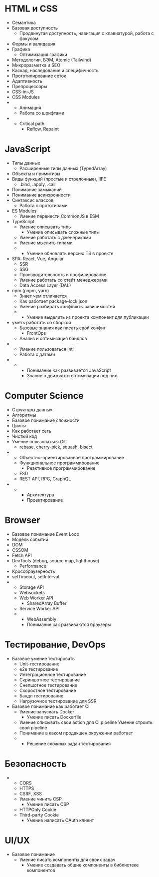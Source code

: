 # HTML и CSS
* Семантика
* Базовая доступность
    * Продвинутая доступность, навигация с клавиатурой, работа с фокусом
* Формы и валидация
* Графика
    * Оптимизация графики
* Методологии, БЭМ, Atomic (Tailwind)
* Микроразметка и SEO
* Каскад, наследование и специфичность
* Прототипирование сеток
* Адаптивность
* Препроцессоры
* CSS-in-JS
* CSS Modules
*
    * Анимация
    * Работа со шрифтами
*
    * Critical path
        * Reflow, Repaint

# JavaScript
* Типы данных
  * Расширенные типы данных (TypedArray)
* Объекты и примитивы
* Виды функций (простые и стрелочные), IIFE
    * .bind, .apply, .call
* Понимание замыканий
* Понимание асинхронности
* Синтаксис классов
    * Работа с прототипами
* ES Modules
    * Умение перенести CommonJS в ESM
* TypeScript
    * Умение описывать типы
        * Умение описывать сложные типы
    * Умение работать с дженериками
    * Умение мыслить типами
    *
        * Умение обновлять версию TS в проекте
* SPA: React, Vue, Angular
    * SSR
    * SSG
    * Производительность и профилирование
    * Умение работать со стейт менеджерами
    * Data Access Layer (DAL)
* npm (pnpm, yarn)
    * Знает чем отличается
    * Как работает package-lock.json
    * Умение разбирать конфликты зависимостей
    *
        * Умение выделить из проекта компонент для публикации
* уметь работать со сборкой
    * Базовые знания как писать свой конфиг
        * FrontOps
    * Анализ и оптимизация бандлов
*
    * Умение пользоваться Intl
    * Работа с датами
*
    *
        * Понимание как развивается JavaScript
        * Знание о движках и оптимизации под них

# Computer Science
* Структуры данных
* Алгоритмы
* Базовое понимание сложности
* Циклы
* Как работает сеть
* Чистый код
* Умение пользоваться Git
    * rebase, cherry-pick, squash, bisect
*
    * Объектно-ориентированное программирование
    * Функциональное программирование
        * Реактивное программирование
    * FSD
    * REST API, RPC, GraphQL
*
    *
        * Архитектура
        * Проектирование

# Browser
* Базовое понимание Event Loop
* Модель событий
* DOM
* CSSOM
* Fetch API
* DevTools (debug, source map, lighthouse)
    * Performance
* Кроссбраузерность
* setTimeout, setInterval
*
    * Storage API
    * Websockets
    * Web Worker API
        * SharedArray Buffer
    * Service Worker API
    *
        * WebAssembly
        * Понимание как развиваются браузеры

# Тестирование, DevOps
* Базовое умение тестировать
    * Unit-тестирование
    * e2e тестирование
    * Интеграционное тестирование
    * Скриншотное тестирование
    * Снепшотное тестирование
    * Скоростное тестирование
    * Бандл тестирование
    * Нагрузочное тестирование для SSR
* Базовое понимание как работает CI
    * Умение запускать Docker
        * Умение писать Dockerfile
    * Умение описывать свои action для CI pipeline
      Умение строить свой pipeline
    * Понимание в каком продакшен окружении работает
    *
        * Решение сложных задач тестирования


# Безопасность
*
    * CORS
    * HTTPS
    * CSRF, XSS
    * Умение чинить CSP
        * Умение писать CSP
    * HTTPOnly Cookie
    * Third-party Cookie
        * Умение написать OAuth клиент

# UI/UX
* Базовое понимание
    * Умение писать компоненты для своих задач
        * Умение создавать общие компоненты в библиотеке компонентов
